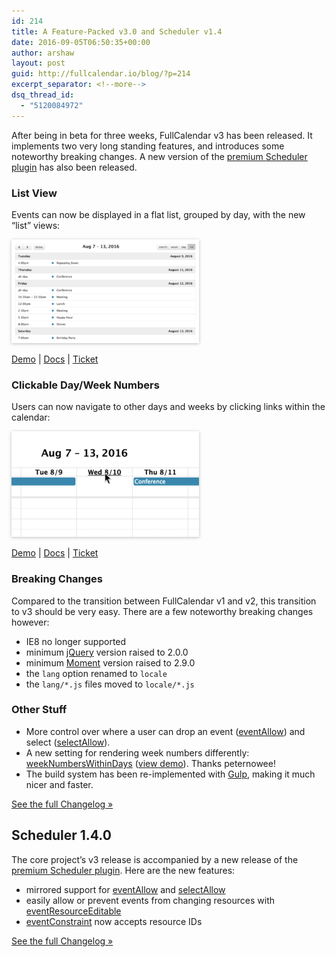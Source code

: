 ```yaml
---
id: 214
title: A Feature-Packed v3.0 and Scheduler v1.4
date: 2016-09-05T06:50:35+00:00
author: arshaw
layout: post
guid: http://fullcalendar.io/blog/?p=214
excerpt_separator: <!--more-->
dsq_thread_id:
  - "5120084972"
---
```

After being in beta for three weeks, FullCalendar v3 has been released. It implements two very long standing features, and introduces some noteworthy breaking changes. A new version of the [premium Scheduler plugin](https://fullcalendar.io/scheduler/) has also been released.<!--more-->

### List View

Events can now be displayed in a flat list, grouped by day, with the new &#8220;list&#8221; views:

<img class="alignnone size-medium wp-image-215" style="box-shadow: 0 1px 5px rgba(0, 0, 0, .25);" src="/assets/images/blog/2016/08/listWeek-300x166.png" alt="listWeek" width="300" height="166"  sizes="(max-width: 300px) 100vw, 300px" /> 

<a href="https://fullcalendar.io/js/fullcalendar-3.0.0/demos/list-views.html" target="_blank">Demo</a> | [Docs](https://fullcalendar.io/docs/list_view/intro/) | <a href="https://github.com/fullcalendar/fullcalendar/issues/560" target="_blank">Ticket</a>

### Clickable Day/Week Numbers

Users can now navigate to other days and weeks by clicking links within the calendar:

<img class="alignnone size-medium wp-image-216" style="box-shadow: 0 1px 5px rgba(0, 0, 0, .25);" src="/assets/images/blog/2016/08/navLinks-300x169.png" alt="navLinks" width="300" height="169"  sizes="(max-width: 300px) 100vw, 300px" /> 

<a href="https://fullcalendar.io/js/fullcalendar-3.0.0/demos/agenda-views.html" target="_blank">Demo</a> | [Docs](https://fullcalendar.io/docs/mouse/navLinks/) | <a href="https://github.com/fullcalendar/fullcalendar/issues/424" target="_blank">Ticket</a>

### Breaking Changes

Compared to the transition between FullCalendar v1 and v2, this transition to v3 should be very easy. There are a few noteworthy breaking changes however:

  * IE8 no longer supported
  * minimum <a href="http://jquery.com/" target="_blank">jQuery</a> version raised to 2.0.0
  * minimum <a href="http://momentjs.com/" target="_blank">Moment</a> version raised to 2.9.0
  * the `lang` option renamed to `locale`
  * the `lang/*.js` files moved to `locale/*.js`

### Other Stuff

  * More control over where a user can drop an event ([eventAllow](https://fullcalendar.io/docs/event_ui/eventAllow/)) and select ([selectAllow](https://fullcalendar.io/docs/selection/selectAllow/)).
  * A new setting for rendering week numbers differently: [weekNumbersWithinDays](https://fullcalendar.io/docs/display/weekNumbersWithinDays/) (<a href="http://jsbin.com/sekohivetu" target="_blank">view demo</a>). Thanks peternowee!
  * The build system has been re-implemented with <a href="http://gulpjs.com/" target="_blank">Gulp</a>, making it much nicer and faster.

<a href="https://github.com/fullcalendar/fullcalendar/releases/tag/v3.0.0" target="_blank">See the full Changelog »</a>

## Scheduler 1.4.0

The core project&#8217;s v3 release is accompanied by a new release of the [premium Scheduler plugin](https://fullcalendar.io/scheduler/). Here are the new features:

  * mirrored support for [eventAllow](https://fullcalendar.io/docs/resource_events/eventAllow/) and [selectAllow](https://fullcalendar.io/docs/selection/selectAllow/)
  * easily allow or prevent events from changing resources with [eventResourceEditable](https://fullcalendar.io/docs/resource_events/eventResourceEditable/)
  * [eventConstraint](https://fullcalendar.io/docs/resource_events/eventConstraint/) now accepts resource IDs

<a href="https://github.com/fullcalendar/fullcalendar-scheduler/releases/tag/v1.4.0" target="_blank">See the full Changelog »</a>